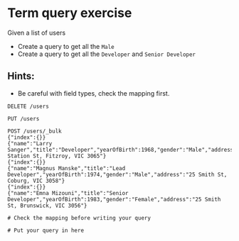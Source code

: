 # Term query exercise
Given a list of users
* Create a query to get all the `Male`
* Create a query to get all the `Developer` and `Senior Developer`

## Hints:
* Be careful with field types, check the mapping first.

```text
DELETE /users

PUT /users

POST /users/_bulk
{"index":{}}
{"name":"Larry Sanger","title":"Developer","yearOfBirth":1968,"gender":"Male","address":"55 Station St, Fitzroy, VIC 3065"}
{"index":{}}
{"name":"Magnus Manske","title":"Lead Developer","yearOfBirth":1974,"gender":"Male","address":"25 Smith St, Coburg, VIC 3058"}
{"index":{}}
{"name":"Emna Mizouni","title":"Senior Developer","yearOfBirth":1983,"gender":"Female","address":"25 Smith St, Brunswick, VIC 3056"}

# Check the mapping before writing your query

# Put your query in here
```
